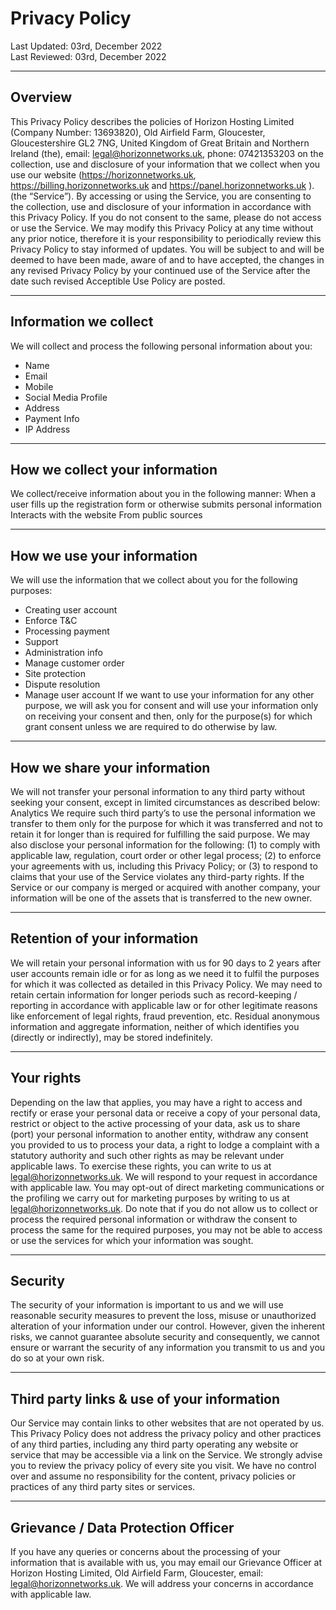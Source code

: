 # Privacy Policy

Last Updated: 03rd, December 2022 <br/>
Last Reviewed: 03rd, December 2022

---

## Overview

This Privacy Policy describes the policies of Horizon Hosting Limited (Company Number: 13693820), Old Airfield Farm,
Gloucester, Gloucestershire GL2 7NG, United Kingdom of Great Britain and Northern
Ireland (the), email: legal@horizonnetworks.uk, phone: 07421353203 on the collection,
use and disclosure of your information that we collect when you use our website
(https://horizonnetworks.uk, https://billing.horizonnetworks.uk and
https://panel.horizonnetworks.uk ). (the “Service”). By accessing or using the Service,
you are consenting to the collection, use and disclosure of your information in
accordance with this Privacy Policy. If you do not consent to the same, please do not
access or use the Service.
We may modify this Privacy Policy at any time without any prior notice, therefore it is your responsibility to periodically review this Privacy Policy to stay informed of updates. 
You will be subject to and will be deemed to have been made, aware of and to have accepted, the changes in any revised Privacy Policy by your continued use of the Service after the date such revised Acceptible Use Policy are posted.  

---

## Information we collect

We will collect and process the following personal information about you:
- Name
- Email
- Mobile
- Social Media Profile
- Address
- Payment Info
- IP Address

---

## How we collect your information

We collect/receive information about you in the following manner:
When a user fills up the registration form or otherwise submits personal information
Interacts with the website
From public sources

---

## How we use your information

We will use the information that we collect about you for the following purposes:
- Creating user account
- Enforce T&C
- Processing payment
- Support
- Administration info
- Manage customer order
- Site protection
- Dispute resolution
- Manage user account
If we want to use your information for any other purpose, we will ask you for consent and
will use your information only on receiving your consent and then, only for the
purpose(s) for which grant consent unless we are required to do otherwise by law.

---

## How we share your information

We will not transfer your personal information to any third party without seeking your
consent, except in limited circumstances as described below:
Analytics
We require such third party’s to use the personal information we transfer to them only for
the purpose for which it was transferred and not to retain it for longer than is required for
fulfilling the said purpose.
We may also disclose your personal information for the following: (1) to comply with
applicable law, regulation, court order or other legal process; (2) to enforce your
agreements with us, including this Privacy Policy; or (3) to respond to claims that your
use of the Service violates any third-party rights. If the Service or our company is
merged or acquired with another company, your information will be one of the assets
that is transferred to the new owner.

---

## Retention of your information

We will retain your personal information with us for 90 days to 2 years after user
accounts remain idle or for as long as we need it to fulfil the purposes for which it was
collected as detailed in this Privacy Policy. We may need to retain certain information for
longer periods such as record-keeping / reporting in accordance with applicable law or
for other legitimate reasons like enforcement of legal rights, fraud prevention, etc.
Residual anonymous information and aggregate information, neither of which identifies
you (directly or indirectly), may be stored indefinitely.

---

## Your rights

Depending on the law that applies, you may have a right to access and rectify or erase
your personal data or receive a copy of your personal data, restrict or object to the active
processing of your data, ask us to share (port) your personal information to another
entity, withdraw any consent you provided to us to process your data, a right to lodge a
complaint with a statutory authority and such other rights as may be relevant under
applicable laws. To exercise these rights, you can write to us at
legal@horizonnetworks.uk. We will respond to your request in accordance with
applicable law.
You may opt-out of direct marketing communications or the profiling we carry out for
marketing purposes by writing to us at legal@horizonnetworks.uk.
Do note that if you do not allow us to collect or process the required personal information
or withdraw the consent to process the same for the required purposes, you may not be
able to access or use the services for which your information was sought.

---

## Security
The security of your information is important to us and we will use reasonable security
measures to prevent the loss, misuse or unauthorized alteration of your information
under our control. However, given the inherent risks, we cannot guarantee absolute
security and consequently, we cannot ensure or warrant the security of any information
you transmit to us and you do so at your own risk.

---

## Third party links & use of your information

Our Service may contain links to other websites that are not operated by us. This
Privacy Policy does not address the privacy policy and other practices of any third
parties, including any third party operating any website or service that may be accessible
via a link on the Service. We strongly advise you to review the privacy policy of every
site you visit. We have no control over and assume no responsibility for the content,
privacy policies or practices of any third party sites or services.

---

## Grievance / Data Protection Officer

If you have any queries or concerns about the processing of your information that is
available with us, you may email our Grievance Officer at Horizon Hosting Limited, Old Airfield
Farm, Gloucester, email: legal@horizonnetworks.uk. We will address your concerns in
accordance with applicable law.